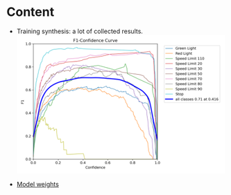 # Content

- Training synthesis: a lot of collected results.
 ![F1_curve](F1_curve.png)

- [Model weights](weights/README.md)
